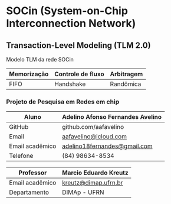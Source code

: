 # SOCin (System-on-Chip Interconnection Network) 

## Transaction-Level Modeling (TLM 2.0)

Modelo TLM da rede SOCin

|    Memorização    |  Controle de fluxo |  Arbitragem  |
|-------------------|--------------------|--------------|
|		FIFO		|	   Handshake	 |  Randômica	|

### Projeto de Pesquisa em Redes em chip

|  Aluno                        | Adelino Afonso Fernandes Avelino  |
|-------------------------------|-----------------------------------|
|  GitHub                       |  github.com/aafavelino            |
|  Email               			|  aafavelino@icloud.com            |
|  Email acadêmico 				|  adelino18fernandes@gmail.com     |
|  Telefone						|  (84) 98634-8534					|


|  Professor                    | Marcio Eduardo Kreutz             |
|-------------------------------|-----------------------------------|
|  Email acadêmico 				|  kreutz@dimap.ufrn.br             |
|  Departamento 				|  DIMAp - UFRN 					|